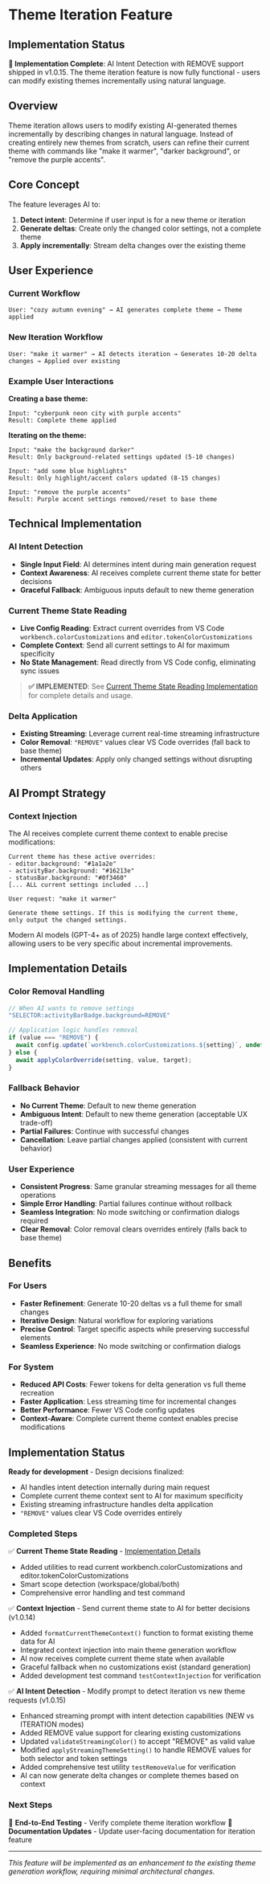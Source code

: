 # Theme Iteration Feature

## Implementation Status

**🚧 Implementation Complete**: AI Intent Detection with REMOVE support shipped in v1.0.15. The theme iteration feature is now fully functional - users can modify existing themes incrementally using natural language.

## Overview

Theme iteration allows users to modify existing AI-generated themes incrementally by describing changes in natural language. Instead of creating entirely new themes from scratch, users can refine their current theme with commands like "make it warmer", "darker background", or "remove the purple accents".

## Core Concept

The feature leverages AI to:
1. **Detect intent**: Determine if user input is for a new theme or iteration
2. **Generate deltas**: Create only the changed color settings, not a complete theme  
3. **Apply incrementally**: Stream delta changes over the existing theme

## User Experience

### Current Workflow
```
User: "cozy autumn evening" → AI generates complete theme → Theme applied
```

### New Iteration Workflow  
```
User: "make it warmer" → AI detects iteration → Generates 10-20 delta changes → Applied over existing
```

### Example User Interactions

**Creating a base theme:**
```
Input: "cyberpunk neon city with purple accents"
Result: Complete theme applied
```

**Iterating on the theme:**
```
Input: "make the background darker"
Result: Only background-related settings updated (5-10 changes)

Input: "add some blue highlights" 
Result: Only highlight/accent colors updated (8-15 changes)

Input: "remove the purple accents"
Result: Purple accent settings removed/reset to base theme
```

## Technical Implementation

### AI Intent Detection
- **Single Input Field**: AI determines intent during main generation request
- **Context Awareness**: AI receives complete current theme state for better decisions  
- **Graceful Fallback**: Ambiguous inputs default to new theme generation

### Current Theme State Reading
- **Live Config Reading**: Extract current overrides from VS Code `workbench.colorCustomizations` and `editor.tokenColorCustomizations`
- **Complete Context**: Send all current settings to AI for maximum specificity
- **No State Management**: Read directly from VS Code config, eliminating sync issues

> **✅ IMPLEMENTED**: See [Current Theme State Reading Implementation](CURRENT_THEME_STATE.md) for complete details and usage.

### Delta Application
- **Existing Streaming**: Leverage current real-time streaming infrastructure
- **Color Removal**: `"REMOVE"` values clear VS Code overrides (fall back to base theme)
- **Incremental Updates**: Apply only changed settings without disrupting others

## AI Prompt Strategy

### Context Injection
The AI receives complete current theme context to enable precise modifications:

```
Current theme has these active overrides:
- editor.background: "#1a1a2e"  
- activityBar.background: "#16213e"
- statusBar.background: "#0f3460"
[... ALL current settings included ...]

User request: "make it warmer"

Generate theme settings. If this is modifying the current theme, 
only output the changed settings.
```

Modern AI models (GPT-4+ as of 2025) handle large context effectively, allowing users to be very specific about incremental improvements.

## Implementation Details

### Color Removal Handling
```typescript
// When AI wants to remove settings
"SELECTOR:activityBarBadge.background=REMOVE"

// Application logic handles removal
if (value === "REMOVE") {
  await config.update(`workbench.colorCustomizations.${setting}`, undefined, target);
} else {
  await applyColorOverride(setting, value, target);
}
```

### Fallback Behavior
- **No Current Theme**: Default to new theme generation
- **Ambiguous Intent**: Default to new theme generation (acceptable UX trade-off)
- **Partial Failures**: Continue with successful changes  
- **Cancellation**: Leave partial changes applied (consistent with current behavior)

### User Experience
- **Consistent Progress**: Same granular streaming messages for all theme operations
- **Simple Error Handling**: Partial failures continue without rollback
- **Seamless Integration**: No mode switching or confirmation dialogs required
- **Clear Removal**: Color removal clears overrides entirely (falls back to base theme)

## Benefits

### For Users
- **Faster Refinement**: Generate 10-20 deltas vs a full theme for small changes
- **Iterative Design**: Natural workflow for exploring variations  
- **Precise Control**: Target specific aspects while preserving successful elements
- **Seamless Experience**: No mode switching or confirmation dialogs

### For System
- **Reduced API Costs**: Fewer tokens for delta generation vs full theme recreation
- **Faster Application**: Less streaming time for incremental changes
- **Better Performance**: Fewer VS Code config updates
- **Context-Aware**: Complete current theme context enables precise modifications

## Implementation Status

**Ready for development** - Design decisions finalized:
- AI handles intent detection internally during main request
- Complete current theme context sent to AI for maximum specificity  
- Existing streaming infrastructure handles delta application
- `"REMOVE"` values clear VS Code overrides entirely

### Completed Steps
✅ **Current Theme State Reading** - [Implementation Details](CURRENT_THEME_STATE.md)
- Added utilities to read current workbench.colorCustomizations and editor.tokenColorCustomizations
- Smart scope detection (workspace/global/both)
- Comprehensive error handling and test command

✅ **Context Injection** - Send current theme state to AI for better decisions (v1.0.14)
- Added `formatCurrentThemeContext()` function to format existing theme data for AI
- Integrated context injection into main theme generation workflow
- AI now receives complete current theme state when available
- Graceful fallback when no customizations exist (standard generation)
- Added development test command `testContextInjection` for verification

✅ **AI Intent Detection** - Modify prompt to detect iteration vs new theme requests (v1.0.15)
- Enhanced streaming prompt with intent detection capabilities (NEW vs ITERATION modes)
- Added REMOVE value support for clearing existing customizations
- Updated `validateStreamingColor()` to accept "REMOVE" as valid value
- Modified `applyStreamingThemeSetting()` to handle REMOVE values for both selector and token settings
- Added comprehensive test utility `testRemoveValue` for verification
- AI can now generate delta changes or complete themes based on context

### Next Steps
🔲 **End-to-End Testing** - Verify complete theme iteration workflow
🔲 **Documentation Updates** - Update user-facing documentation for iteration feature

---

*This feature will be implemented as an enhancement to the existing theme generation workflow, requiring minimal architectural changes.*
